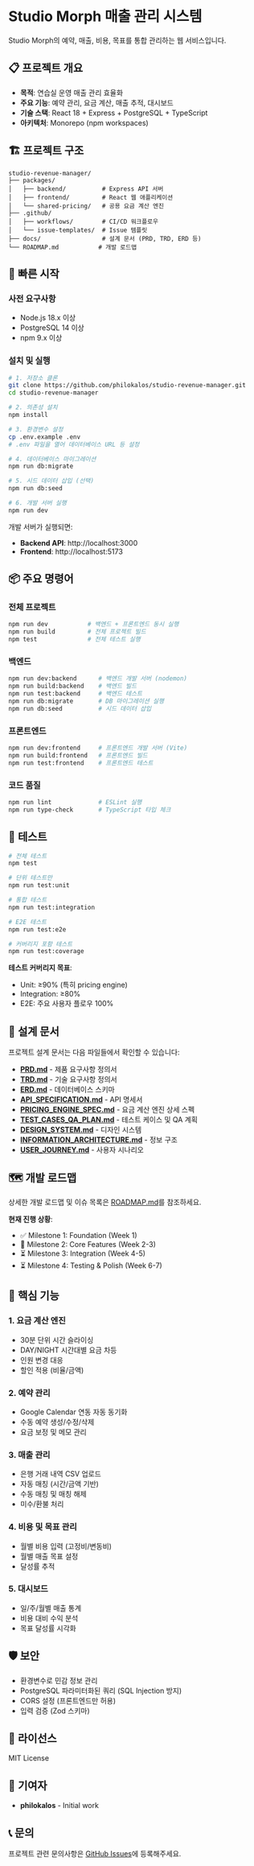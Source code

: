 # Studio Morph 매출 관리 시스템

Studio Morph의 예약, 매출, 비용, 목표를 통합 관리하는 웹 서비스입니다.

## 📋 프로젝트 개요

- **목적**: 연습실 운영 매출 관리 효율화
- **주요 기능**: 예약 관리, 요금 계산, 매출 추적, 대시보드
- **기술 스택**: React 18 + Express + PostgreSQL + TypeScript
- **아키텍처**: Monorepo (npm workspaces)

## 🏗️ 프로젝트 구조

```
studio-revenue-manager/
├── packages/
│   ├── backend/          # Express API 서버
│   ├── frontend/         # React 웹 애플리케이션
│   └── shared-pricing/   # 공용 요금 계산 엔진
├── .github/
│   ├── workflows/        # CI/CD 워크플로우
│   └── issue-templates/  # Issue 템플릿
├── docs/                 # 설계 문서 (PRD, TRD, ERD 등)
└── ROADMAP.md           # 개발 로드맵
```

## 🚀 빠른 시작

### 사전 요구사항

- Node.js 18.x 이상
- PostgreSQL 14 이상
- npm 9.x 이상

### 설치 및 실행

```bash
# 1. 저장소 클론
git clone https://github.com/philokalos/studio-revenue-manager.git
cd studio-revenue-manager

# 2. 의존성 설치
npm install

# 3. 환경변수 설정
cp .env.example .env
# .env 파일을 열어 데이터베이스 URL 등 설정

# 4. 데이터베이스 마이그레이션
npm run db:migrate

# 5. 시드 데이터 삽입 (선택)
npm run db:seed

# 6. 개발 서버 실행
npm run dev
```

개발 서버가 실행되면:
- **Backend API**: http://localhost:3000
- **Frontend**: http://localhost:5173

## 📦 주요 명령어

### 전체 프로젝트

```bash
npm run dev           # 백엔드 + 프론트엔드 동시 실행
npm run build         # 전체 프로젝트 빌드
npm test              # 전체 테스트 실행
```

### 백엔드

```bash
npm run dev:backend      # 백엔드 개발 서버 (nodemon)
npm run build:backend    # 백엔드 빌드
npm run test:backend     # 백엔드 테스트
npm run db:migrate       # DB 마이그레이션 실행
npm run db:seed          # 시드 데이터 삽입
```

### 프론트엔드

```bash
npm run dev:frontend     # 프론트엔드 개발 서버 (Vite)
npm run build:frontend   # 프론트엔드 빌드
npm run test:frontend    # 프론트엔드 테스트
```

### 코드 품질

```bash
npm run lint             # ESLint 실행
npm run type-check       # TypeScript 타입 체크
```

## 🧪 테스트

```bash
# 전체 테스트
npm test

# 단위 테스트만
npm run test:unit

# 통합 테스트
npm run test:integration

# E2E 테스트
npm run test:e2e

# 커버리지 포함 테스트
npm run test:coverage
```

**테스트 커버리지 목표**:
- Unit: ≥90% (특히 pricing engine)
- Integration: ≥80%
- E2E: 주요 사용자 플로우 100%

## 📖 설계 문서

프로젝트 설계 문서는 다음 파일들에서 확인할 수 있습니다:

- **[PRD.md](docs/PRD.md)** - 제품 요구사항 정의서
- **[TRD.md](docs/TRD.md)** - 기술 요구사항 정의서
- **[ERD.md](docs/ERD.md)** - 데이터베이스 스키마
- **[API_SPECIFICATION.md](docs/API_SPECIFICATION.md)** - API 명세서
- **[PRICING_ENGINE_SPEC.md](docs/PRICING_ENGINE_SPEC.md)** - 요금 계산 엔진 상세 스펙
- **[TEST_CASES_QA_PLAN.md](docs/TEST_CASES_QA_PLAN.md)** - 테스트 케이스 및 QA 계획
- **[DESIGN_SYSTEM.md](docs/DESIGN_SYSTEM.md)** - 디자인 시스템
- **[INFORMATION_ARCHITECTURE.md](docs/INFORMATION_ARCHITECTURE.md)** - 정보 구조
- **[USER_JOURNEY.md](docs/USER_JOURNEY.md)** - 사용자 시나리오

## 🗺️ 개발 로드맵

상세한 개발 로드맵 및 이슈 목록은 [ROADMAP.md](ROADMAP.md)를 참조하세요.

**현재 진행 상황**:
- ✅ Milestone 1: Foundation (Week 1)
- 🔄 Milestone 2: Core Features (Week 2-3)
- ⏳ Milestone 3: Integration (Week 4-5)
- ⏳ Milestone 4: Testing & Polish (Week 6-7)

## 🔑 핵심 기능

### 1. 요금 계산 엔진
- 30분 단위 시간 슬라이싱
- DAY/NIGHT 시간대별 요금 차등
- 인원 변경 대응
- 할인 적용 (비율/금액)

### 2. 예약 관리
- Google Calendar 연동 자동 동기화
- 수동 예약 생성/수정/삭제
- 요금 보정 및 메모 관리

### 3. 매출 관리
- 은행 거래 내역 CSV 업로드
- 자동 매칭 (시간/금액 기반)
- 수동 매칭 및 매칭 해제
- 미수/환불 처리

### 4. 비용 및 목표 관리
- 월별 비용 입력 (고정비/변동비)
- 월별 매출 목표 설정
- 달성률 추적

### 5. 대시보드
- 일/주/월별 매출 통계
- 비용 대비 수익 분석
- 목표 달성률 시각화

## 🛡️ 보안

- 환경변수로 민감 정보 관리
- PostgreSQL 파라미터화된 쿼리 (SQL Injection 방지)
- CORS 설정 (프론트엔드만 허용)
- 입력 검증 (Zod 스키마)

## 📄 라이선스

MIT License

## 👥 기여자

- **philokalos** - Initial work

## 📞 문의

프로젝트 관련 문의사항은 [GitHub Issues](https://github.com/philokalos/studio-revenue-manager/issues)에 등록해주세요.
